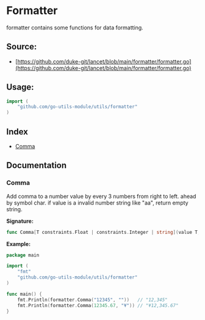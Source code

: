 # Formatter
formatter contains some functions for data formatting.

<div STYLE="page-break-after: always;"></div>

## Source:

- [https://github.com/duke-git/lancet/blob/main/formatter/formatter.go](https://github.com/duke-git/lancet/blob/main/formatter/formatter.go)

<div STYLE="page-break-after: always;"></div>

## Usage:
```go
import (
    "github.com/go-utils-module/utils/formatter"
)
```

<div STYLE="page-break-after: always;"></div>

## Index
- [Comma](#Comma)

<div STYLE="page-break-after: always;"></div>

## Documentation



### <span id="Comma">Comma</span>
<p>Add comma to a number value by every 3 numbers from right to left. ahead by symbol char. if value is a invalid number string like "aa", return empty string.</p>

<b>Signature:</b>

```go
func Comma[T constraints.Float | constraints.Integer | string](value T, symbol string) string
```
<b>Example:</b>

```go
package main

import (
    "fmt"
    "github.com/go-utils-module/utils/formatter"
)

func main() {
    fmt.Println(formatter.Comma("12345", ""))   // "12,345"
    fmt.Println(formatter.Comma(12345.67, "¥")) // "¥12,345.67"
}
```
